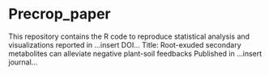 # Precrop_paper
This repository contains the R code to reproduce statistical analysis and visualizations reported in ...insert DOI... 
Title: Root-exuded secondary metabolites can alleviate negative plant-soil feedbacks
Published in ...insert journal...
